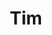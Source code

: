 ---
pid: CH1117
title: Tim
location_transcription: any where
zipcode: '19427'
outside_phl: 'Sakhnivske  '
neighborhood: 
age: '20'
age_range: 20-29
instagram: 
image_file_name: CH_1117.jpg
proposal_transcription: 
topic: Animals
topic_summary: '0'
type: Other No Form
keywords_other: 
credit: 
image_labels: A smiling jellyfish/mushroom
twitter: m6rasher18
facebook: 
permalink: "/monuments/ch1117/"
layout: item-page
---